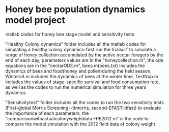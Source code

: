 Honey bee population dynamics model project
==============

matlab codes for honey bee stage model and sensitivity tests 

"Healthy Colony dynamics" folder includes all the matlab codes for simulating a healthy colony dynamics-first run the trialsurf to simulate a range of honey collection accumulated by the active nectar foragers by the end of each day, parameters values are in the "honeycollection.m", the ode equations are in the "nectarODE.m",
bees.m(bees.txt) includes the dynamics of bees and food(honey and pollen)during the field season, WintersR.m includes the dynamics of bees at the winter time, TestNop.m includes the values of stage-specific survival and food consumption rate, as well as the codes to run the numerical simulation for three years dynamics.  

"Sensitivitytest" folder includes all the codes to run the two sensitivity tests (First-global Morris Screening--ttmorris, second-EFAST-ttfast) to evaluate the importance of each parameters, the "comparisionwithactualcolonyweightdata FPE2012.m" is the code to compare the model simulation with the 2012 field data of colony weight 



